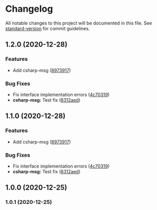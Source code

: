 # Changelog

All notable changes to this project will be documented in this file. See [standard-version](https://github.com/conventional-changelog/standard-version) for commit guidelines.

## 1.2.0 (2020-12-28)


### Features

* Add csharp-msg ([8973917](https://github.com/BayesTech/msg/commit/897391785a6064043719167bd8a1ad92dba410ba))


### Bug Fixes

* Fix interface implementation errors ([4c70319](https://github.com/BayesTech/msg/commit/4c703190641b5b5ec3c69c56fb3ccbc790f9b3e7))
* **csharp-msg:** Test fix ([8312aed](https://github.com/BayesTech/msg/commit/8312aed50cabc39d47adf29f32fe5123b87dc449))

## 1.1.0 (2020-12-28)


### Features

* Add csharp-msg ([8973917](https://github.com/BayesTech/msg/commit/897391785a6064043719167bd8a1ad92dba410ba))


### Bug Fixes

* Fix interface implementation errors ([4c70319](https://github.com/BayesTech/msg/commit/4c703190641b5b5ec3c69c56fb3ccbc790f9b3e7))
* **csharp-msg:** Test fix ([8312aed](https://github.com/BayesTech/msg/commit/8312aed50cabc39d47adf29f32fe5123b87dc449))

## 1.0.0 (2020-12-25)

### 1.0.1 (2020-12-25)
